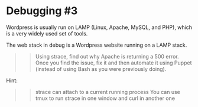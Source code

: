 # Debugging #3
Wordpress is usually run on LAMP (Linux, Apache, MySQL, and PHP), which is a very widely used set of tools.

The web stack in debug is a Wordpress website running on a LAMP stack.

>> Using strace, find out why Apache is returning a 500 error. Once you find the issue, fix it and then automate it using Puppet (instead of using Bash as you were previously doing).

Hint:
>> strace can attach to a current running process
>> You can use tmux to run strace in one window and curl in another one
